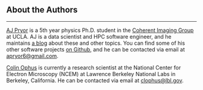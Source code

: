 ## About the Authors
---
[AJ Pryor](https://www.linkedin.com/in/alan-pryor-02a52b57/) is a 5th year physics Ph.D. student in the [Coherent Imaging Group](http://www.physics.ucla.edu/research/imaging/) at UCLA. AJ is a data scientist and HPC software engineer, and he maintains [a blog](http://alanpryorjr.com/) about these and other topics. You can find some of his other software projects [on Github](https://github.com/apryor6), and he can be contacted via email at apryor6@gmail.com.

[Colin Ophus](http://foundry.lbl.gov/people/colin_ophus.html) is currently a research scientist at the National Center for Electron Microscopy (NCEM) at Lawrence Berkeley National Labs in Berkeley, California. He can be contacted via email at clophus@lbl.gov.
